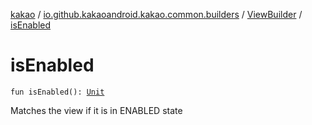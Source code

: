 [kakao](../../index.md) / [io.github.kakaoandroid.kakao.common.builders](../index.md) / [ViewBuilder](index.md) / [isEnabled](./is-enabled.md)

# isEnabled

`fun isEnabled(): `[`Unit`](https://kotlinlang.org/api/latest/jvm/stdlib/kotlin/-unit/index.html)

Matches the view if it is in ENABLED state

